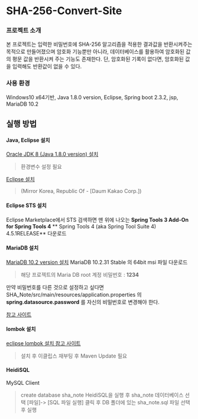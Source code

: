 # SHA-256-Convert-Site

### 프로젝트 소개 

본 프로젝트는 입력한 비밀번호에 SHA-256 알고리즘을 적용한 결과값을 반환시켜주는 목적으로 만들어졌으며 
암호화 기능뿐만 아니라, 데이터베이스를 활용하여 암호화된 값의 평문 값을 반환시켜 주는 기능도 존재한다.
단, 암호화된 기록이 없다면, 암호화된 값을 입력해도 반환값이 없을 수 있다.


### 사용 환경 
Windows10 x64기반, Java 1.8.0 version,  Eclipse, Spring boot 2.3.2, jsp, 
MariaDB 10.2

## 실행 방법

#### Java, Eclipse 설치
[Oracle JDK 8 (Java 1.8.0 version) 설치 ](https://www.oracle.com/java/technologies/javase-jdk8-downloads.html)
> 환경변수 설정 필요 

[Eclipse  설치]([https://www.eclipse.org/downloads/download.php?file=/oomph/epp/2019-12/R/eclipse-inst-win64.exe) 
> (Mirror Korea, Republic Of - [Daum Kakao Corp.])

#### Eclipse STS 설치
Eclipse Marketplace에서 STS 검색하면 맨 위에 나오는 **Spring Tools 3 Add-On for Spring Tools 4** 
** Spring Tools 4 (aka Spring Tool Suite 4) 4.5.1RELEASE** 다운로드

#### MariaDB 설치
[MariaDB 10.2 version 설치](https://downloads.mariadb.org/mariadb/10.2.31/)
MariaDB 10.2.31 Stable 의 64bit msi 파일 다운로드 
> 해당 프로젝트의 Maria DB root 계정 비밀번호 :  **1234**

만약 비밀번호를 다른 것으로 설정하고 싶다면 SHA_Note/src/main/resources/application.properties 의  **spring.datasource.password** 를 자신의 비밀번호로 변경해야 한다.

[참고 사이트](https://javaplant.tistory.com/31)



#### lombok 설치
[eclipse lombok 설치 참고 사이트](https://dev114.tistory.com/369)
> 설치 후 이클립스 재부팅 후 Maven Update 필요 

#### HeidiSQL
MySQL Client 
> create database sha_note
HeidiSQL을 실행 후 sha_note 데이터베이스 선택
 [파일]-> [SQL 파일 실행] 클릭 후 DB 폴더에 있는 sha_note.sql 파일 선택 후 실행 
